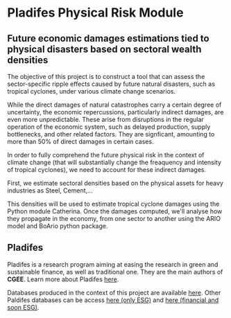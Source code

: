 # Pladifes Physical Risk Module
## Future economic damages estimations tied to physical disasters based on sectoral wealth densities


The objective of this project is to construct a tool that can assess the sector-specific ripple effects caused by future natural disasters, such as tropical cyclones, under various climate change scenarios.

While the direct damages of natural catastrophes carry a certain degree of uncertainty, the economic repercussions, particularly indirect damages, are even more unpredictable. These arise from disruptions in the regular operation of the economic system, such as delayed production, supply bottlenecks, and other related factors. They are signficant, amounting to more than 50% of direct damages in certain cases.

In order to fully comprehend the future physical risk in the context of climate change (that will substantially change the freaquency and intensity of tropical cyclones), we need to account for these indirect damages.

First, we estimate sectoral densities based on the physical assets for heavy industries as Steel, Cement,...




This densities will be used to estimate tropical cyclone damages using the Python module Catherina.
Once the damages computed, we'll analyse how they propagate in the economy, from one sector to another using the ARIO model and BoArio python package.

## <a id="pladifes"></a> Pladifes

Pladifes is a research program aiming at easing the research in green and sustainable finance, as well as traditional one. They are the main authors of <b>CGEE</b>. Learn more about Pladifes [here](https://www.institutlouisbachelier.org/en/pladifes-a-large-financial-and-extra-financial-database-project-2/).

Databases produced in the context of this project are available [here](https://pladifes.institutlouisbachelier.org/data/#ghg-estimations). Other Paldifes databases can be access [here (only ESG)](https://pladifes.institutlouisbachelier.org/data/) and [here (financial and soon ESG)](https://www.eurofidai.org/).
